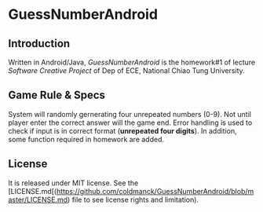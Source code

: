 # GuessNumberAndroid
## Introduction
Written in Android/Java, *GuessNumberAndroid* is the homework\#1 of lecture *Software Creative Project* of Dep of ECE, National Chiao Tung University.

## Game Rule & Specs
System will randomly gernerating four unrepeated numbers (0-9). Not until player enter the correct answer will the game end. Error handling is used to check if input is in correct format (**unrepeated four digits**). In addition, some function required in homework are added.

## License
It is released under MIT license. See the [LICENSE.md[(https://github.com/coldmanck/GuessNumberAndroid/blob/master/LICENSE.md) file to see license rights and limitation).
